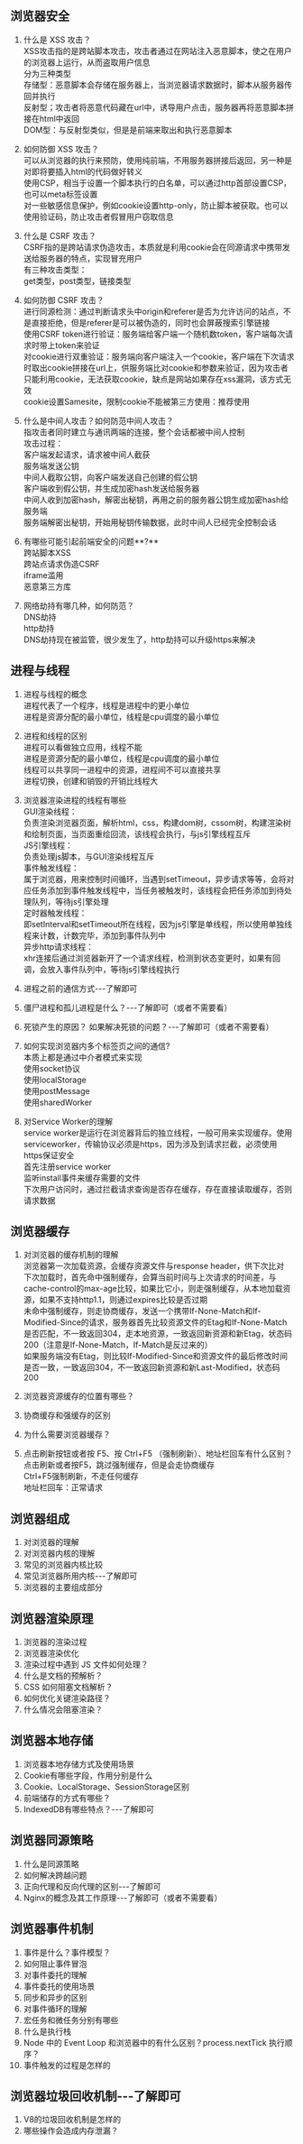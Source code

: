 ## 浏览器安全<br>

1. 什么是 XSS 攻击？<br>
XSS攻击指的是跨站脚本攻击，攻击者通过在网站注入恶意脚本，使之在用户的浏览器上运行，从而盗取用户信息<br>
分为三种类型<br>
存储型：恶意脚本会存储在服务器上，当浏览器请求数据时，脚本从服务器传回并执行<br>
反射型；攻击者将恶意代码藏在url中，诱导用户点击，服务器再将恶意脚本拼接在html中返回<br>
DOM型：与反射型类似，但是是前端来取出和执行恶意脚本<br>

2. 如何防御 XSS 攻击？<br>
可以从浏览器的执行来预防，使用纯前端，不用服务器拼接后返回，另一种是对即将要插入html的代码做好转义<br>
使用CSP，相当于设置一个脚本执行的白名单，可以通过http首部设置CSP，也可以meta标签设置<br>
对一些敏感信息保护，例如cookie设置http-only，防止脚本被获取。也可以使用验证码，防止攻击者假冒用户窃取信息<br>

3. 什么是 CSRF 攻击？<br>
CSRF指的是跨站请求伪造攻击，本质就是利用cookie会在同源请求中携带发送给服务器的特点，实现冒充用户<br>
有三种攻击类型：<br>
get类型，post类型，链接类型<br>

4. 如何防御 CSRF 攻击？<br>
进行同源检测：通过判断请求头中origin和referer是否为允许访问的站点，不是直接拒绝，但是referer是可以被伪造的，同时也会屏蔽搜索引擎链接<br>
使用CSRF token进行验证：服务端给客户端一个随机数token，客户端每次请求时带上token来验证<br>
对cookie进行双重验证：服务端向客户端注入一个cookie，客户端在下次请求时取出cookie拼接在url上，供服务端比对cookie和参数来验证，因为攻击者只能利用cookie，无法获取cookie，缺点是网站如果存在xss漏洞，该方式无效<br>
cookie设置Samesite，限制cookie不能被第三方使用：推荐使用<br>

5. 什么是中间人攻击？如何防范中间人攻击？<br>
指攻击者同时建立与通讯两端的连接，整个会话都被中间人控制<br>
攻击过程：<br>
客户端发起请求，请求被中间人截获<br>
服务端发送公钥<br>
中间人截取公钥，向客户端发送自己创建的假公钥<br>
客户端收到假公钥，并生成加密hash发送给服务器<br>
中间人收到加密hash，解密出秘钥，再用之前的服务器公钥生成加密hash给服务端<br>
服务端解密出秘钥，开始用秘钥传输数据，此时中间人已经完全控制会话<br>

6. 有哪些可能引起前端安全的问题**?**<br>
跨站脚本XSS<br>
跨站点请求伪造CSRF<br>
iframe滥用<br>
恶意第三方库<br>

7. 网络劫持有哪几种，如何防范？<br>
DNS劫持<br>
http劫持<br>
DNS劫持现在被监管，很少发生了，http劫持可以升级https来解决<br>

## 进程与线程<br>

1. 进程与线程的概念<br>
进程代表了一个程序，线程是进程中的更小单位<br>
进程是资源分配的最小单位，线程是cpu调度的最小单位<br>

2. 进程和线程的区别<br>
进程可以看做独立应用，线程不能<br>
进程是资源分配的最小单位，线程是cpu调度的最小单位<br>
线程可以共享同一进程中的资源，进程间不可以直接共享<br>
进程切换，创建和销毁的开销比线程大<br>

3. 浏览器渲染进程的线程有哪些<br>
GUI渲染线程：<br>
负责渲染浏览器页面，解析html，css，构建dom树，cssom树，构建渲染树和绘制页面，当页面重绘回流，该线程会执行，与js引擎线程互斥<br>
JS引擎线程：<br>
负责处理js脚本，与GUI渲染线程互斥<br>
事件触发线程：<br>
属于浏览器，用来控制时间循环，当遇到setTimeout，异步请求等等，会将对应任务添加到事件触发线程中，当任务被触发时，该线程会把任务添加到待处理队列，等待js引擎处理<br>
定时器触发线程：<br>
即setInterval和setTimeout所在线程，因为js引擎是单线程，所以使用单独线程来计数，计数完毕，添加到事件队列中<br>
异步http请求线程：<br>
xhr连接后通过浏览器新开了一个请求线程，检测到状态变更时，如果有回调，会放入事件队列中，等待js引擎线程执行<br>

4. 进程之前的通信方式---了解即可<br>
5. 僵尸进程和孤儿进程是什么？---了解即可（或者不需要看）<br>
6. 死锁产生的原因？ 如果解决死锁的问题？---了解即可（或者不需要看）<br>
7. 如何实现浏览器内多个标签页之间的通信?<br>
本质上都是通过中介者模式来实现<br>
使用socket协议<br>
使用localStorage<br>
使用postMessage<br>
使用sharedWorker<br>

8. 对Service Worker的理解<br>
service worker是运行在浏览器背后的独立线程，一般可用来实现缓存。使用serviceworker，传输协议必须是https，因为涉及到请求拦截，必须使用https保证安全<br>
首先注册service worker<br>
监听install事件来缓存需要的文件<br>
下次用户访问时，通过拦截请求查询是否存在缓存，存在直接读取缓存，否则请求数据<br>

## 浏览器缓存<br>

1. 对浏览器的缓存机制的理解<br>
浏览器第一次加载资源，会缓存资源文件与response header，供下次比对<br>
下次加载时，首先命中强制缓存，会算当前时间与上次请求的时间差，与cache-control的max-age比较，如果比它小，则走强制缓存，从本地加载资源，如果不支持http1.1，则通过expires比较是否过期<br>
未命中强制缓存，则走协商缓存，发送一个携带If-None-Match和If-Modified-Since的请求，服务器首先比较资源文件的Etag和If-None-Match是否匹配，不一致返回304，走本地资源，一致返回新资源和新Etag，状态码200（注意是If-None-Match，If-Match是反过来的）<br>
如果服务端没有Etag，则比较If-Modified-Since和资源文件的最后修改时间是否一致，一致返回304，不一致返回新资源和新Last-Modified，状态码200<br>

2. 浏览器资源缓存的位置有哪些？<br>
3. 协商缓存和强缓存的区别<br>
4. 为什么需要浏览器缓存？<br>
5. 点击刷新按钮或者按 F5、按 Ctrl+F5 （强制刷新）、地址栏回车有什么区别？<br>
点击刷新或者按F5，跳过强制缓存，但是会走协商缓存<br>
Ctrl+F5强制刷新，不走任何缓存<br>
地址栏回车：正常请求<br>

## 浏览器组成<br>

1. 对浏览器的理解<br>
2. 对浏览器内核的理解<br>
3. 常见的浏览器内核比较<br>
4. 常见浏览器所用内核---了解即可<br>
5. 浏览器的主要组成部分<br>

## 浏览器渲染原理<br>

1. 浏览器的渲染过程<br>
2. 浏览器渲染优化<br>
3. 渲染过程中遇到 JS 文件如何处理？<br>
4. 什么是文档的预解析？<br>
5. CSS 如何阻塞文档解析？<br>
6. 如何优化关键渲染路径？<br>
7. 什么情况会阻塞渲染？<br>

## 浏览器本地存储<br>
1. 浏览器本地存储方式及使用场景<br>
2. Cookie有哪些字段，作用分别是什么<br>
3. Cookie、LocalStorage、SessionStorage区别<br>
4. 前端储存的⽅式有哪些？<br>
5. IndexedDB有哪些特点？---了解即可<br>

## 浏览器同源策略<br>
1. 什么是同源策略<br>
2. 如何解决跨越问题<br>
3. 正向代理和反向代理的区别---了解即可<br>
4. Nginx的概念及其工作原理---了解即可（或者不需要看）<br>

## 浏览器事件机制<br>
1. 事件是什么？事件模型？<br>
2. 如何阻止事件冒泡<br>
3. 对事件委托的理解<br>
4. 事件委托的使用场景<br>
5. 同步和异步的区别<br>
6. 对事件循环的理解<br>
7. 宏任务和微任务分别有哪些<br>
8. 什么是执行栈<br>
9. Node 中的 Event Loop 和浏览器中的有什么区别？process.nextTick 执行顺序？<br>
10. 事件触发的过程是怎样的<br>

## 浏览器垃圾回收机制---了解即可<br>

1. V8的垃圾回收机制是怎样的<br>
2. 哪些操作会造成内存泄漏？<br>